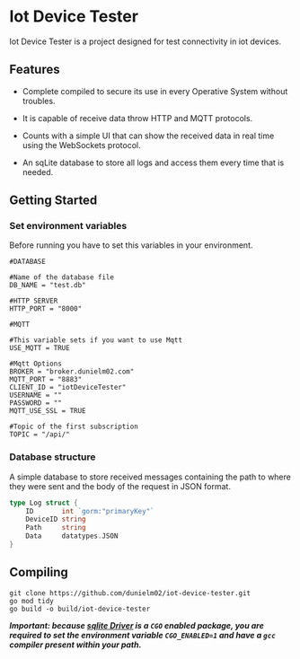 # Iot Device Tester

Iot Device Tester is a project designed for test connectivity in iot devices.

## Features

* Complete compiled to secure its use in every Operative System without troubles.

* It is capable of receive data throw HTTP and MQTT protocols.

* Counts with a simple UI that can show the received data in real time using the WebSockets protocol.

* An sqLite database to store all logs and access them every time that is needed.

## Getting Started

### Set environment variables

Before running you have to set this variables in your environment.

```env
#DATABASE

#Name of the database file
DB_NAME = "test.db"

#HTTP SERVER
HTTP_PORT = "8000"

#MQTT

#This variable sets if you want to use Mqtt
USE_MQTT = TRUE

#Mqtt Options
BROKER = "broker.dunielm02.com" 
MQTT_PORT = "8883"
CLIENT_ID = "iotDeviceTester"
USERNAME = ""
PASSWORD = ""
MQTT_USE_SSL = TRUE

#Topic of the first subscription
TOPIC = "/api/"
```

### Database structure

A simple database to store received messages containing the path to where they were sent and the body of the request in JSON format.

```go
type Log struct {
    ID       int `gorm:"primaryKey"`
    DeviceID string
    Path     string
    Data     datatypes.JSON
}
```

## Compiling

```shell
git clone https://github.com/dunielm02/iot-device-tester.git
go mod tidy
go build -o build/iot-device-tester
```

***Important: because [sqlite Driver](https://github.com/mattn/go-sqlite3) is a `CGO` enabled package, you are required to set the environment variable `CGO_ENABLED=1` and have a `gcc` compiler present within your path.***
